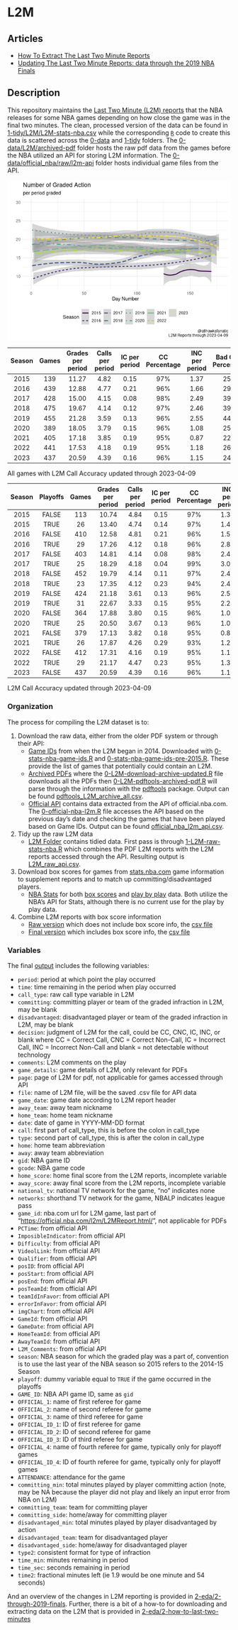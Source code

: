 
<!-- README.md is generated from README.Rmd. Please edit README.Rmd for corrections file -->

# L2M

## Articles

-   [How To Extract The Last Two Minute
    Reports](2-eda/2-how-to-last-two-minutes)
-   [Updating The Last Two Minute Reports: data through the 2019 NBA
    Finals](2-eda/2-through-2019-finals)

## Description

This repository maintains the [Last Two Minute (L2M)
reports](https://official.nba.com/2021-22-nba-officiating-last-two-minute-reports/)
that the NBA releases for some NBA games depending on how close the game
was in the final two minutes. The clean, processed version of the data
can be found in
[1-tidy/L2M/L2M-stats-nba.csv](1-tidy/L2M/L2M-stats-nba.csv) while the
corresponding [`R`](https://www.r-project.org/) code to create this data
is scattered across the [0-data](0-data) and [1-tidy](1-tidy) folders.
The [0-data/L2M/archived-pdf](0-data/L2M/archived-pdf) folder hosts the
raw pdf data from the games before the NBA utilized an API for storing
L2M information. The
[0-data/official_nba/raw/l2m-api](0-data/official_nba/raw/l2m-api)
folder hosts individual game files from the API.

![](README2_files/figure-gfm/calls-1.png)<!-- -->

| Season | Games | Grades per period | Calls per period | IC per period | CC Percentage | INC per period | Bad Calls Percentage | CNC per period |
|:------:|:-----:|:-----------------:|:----------------:|:-------------:|:-------------:|:--------------:|:--------------------:|:--------------:|
|  2015  |  139  |       11.27       |       4.82       |     0.15      |      97%      |      1.37      |         25%          |      5.08      |
|  2016  |  439  |       12.88       |       4.77       |     0.21      |      96%      |      1.66      |         29%          |      6.45      |
|  2017  |  428  |       15.00       |       4.15       |     0.08      |      98%      |      2.49      |         39%          |      8.36      |
|  2018  |  475  |       19.67       |       4.14       |     0.12      |      97%      |      2.46      |         39%          |     13.07      |
|  2019  |  455  |       21.28       |       3.59       |     0.13      |      96%      |      2.55      |         44%          |     15.14      |
|  2020  |  389  |       18.05       |       3.79       |     0.15      |      96%      |      1.08      |         25%          |     13.18      |
|  2021  |  405  |       17.18       |       3.85       |     0.19      |      95%      |      0.87      |         22%          |     12.47      |
|  2022  |  441  |       17.53       |       4.18       |     0.19      |      95%      |      1.18      |         26%          |     12.18      |
|  2023  |  437  |       20.59       |       4.39       |     0.16      |      96%      |      1.15      |         24%          |     15.06      |

All games with L2M Call Accuracy updated through 2023-04-09

| Season | Playoffs | Games | Grades per period | Calls per period | IC per period | CC Percentage | INC per period | Bad Calls Percentage | CNC per period |
|:------:|:--------:|:-----:|:-----------------:|:----------------:|:-------------:|:-------------:|:--------------:|:--------------------:|:--------------:|
|  2015  |  FALSE   |  113  |       10.74       |       4.84       |     0.15      |      97%      |      1.36      |         24%          |      4.54      |
|  2015  |   TRUE   |  26   |       13.40       |       4.74       |     0.14      |      97%      |      1.43      |         25%          |      7.23      |
|  2016  |  FALSE   |  410  |       12.58       |       4.81       |     0.21      |      96%      |      1.58      |         28%          |      6.18      |
|  2016  |   TRUE   |  29   |       17.26       |       4.12       |     0.18      |      96%      |      2.82      |         43%          |     10.32      |
|  2017  |  FALSE   |  403  |       14.81       |       4.14       |     0.08      |      98%      |      2.46      |         38%          |      8.21      |
|  2017  |   TRUE   |  25   |       18.29       |       4.18       |     0.04      |      99%      |      3.07      |         43%          |     11.04      |
|  2018  |  FALSE   |  452  |       19.79       |       4.14       |     0.11      |      97%      |      2.47      |         39%          |     13.18      |
|  2018  |   TRUE   |  23   |       17.35       |       4.12       |     0.23      |      94%      |      2.42      |         41%          |     10.81      |
|  2019  |  FALSE   |  424  |       21.18       |       3.61       |     0.13      |      96%      |      2.57      |         44%          |     14.99      |
|  2019  |   TRUE   |  31   |       22.67       |       3.33       |     0.15      |      95%      |      2.21      |         43%          |     17.13      |
|  2020  |  FALSE   |  364  |       17.88       |       3.80       |     0.15      |      96%      |      1.08      |         25%          |     13.00      |
|  2020  |   TRUE   |  25   |       20.50       |       3.67       |     0.13      |      96%      |      1.03      |         25%          |     15.80      |
|  2021  |  FALSE   |  379  |       17.13       |       3.82       |     0.18      |      95%      |      0.84      |         22%          |     12.48      |
|  2021  |   TRUE   |  26   |       17.87       |       4.26       |     0.29      |      93%      |      1.26      |         28%          |     12.35      |
|  2022  |  FALSE   |  412  |       17.31       |       4.16       |     0.19      |      95%      |      1.17      |         25%          |     11.98      |
|  2022  |   TRUE   |  29   |       21.17       |       4.47       |     0.23      |      95%      |      1.33      |         27%          |     15.37      |
|  2023  |  FALSE   |  437  |       20.59       |       4.39       |     0.16      |      96%      |      1.15      |         24%          |     15.06      |

L2M Call Accuracy updated through 2023-04-09

### Organization

The process for compiling the L2M dataset is to:

1.  Download the raw data, either from the older PDF system or through
    their API:
    -   [Game IDs](0-data/stats_nba) from when the L2M began in 2014.
        Downloaded with
        [0-stats-nba-game-ids.R](0-data/0-stats-nba-game-ids.R) and
        [0-stats-nba-game-ids-pre-2015.R](0-data/0-stats-nba-game-ids-pre-2015.R).
        These provide the list of games that potentially could contain
        an L2M.
    -   [Archived PDFs](0-data/L2M/archived-pdf) where the
        [0-L2M-download-archive-updated.R](0-data/0-L2M-download-archive-updated.R)
        file downloads all the PDFs then
        [0-L2M-pdftools-archived-pdf.R](0-data/0-L2M-pdftools-archived-pdf.R)
        will parse through the information with the
        [pdftools](https://github.com/ropensci/pdftools) package. Output
        can be found
        [pdftools_L2M_archive_all.csv](0-data/L2M/archived-pdf/pdftools_L2M_archive_all.csv).
    -   [Official API](0-data/official_nba) contains data extracted from
        the API of official.nba.com. The
        [0-official-nba-l2m.R](0-data/0-official-nba-l2m.R) file
        accesses the API based on the previous day’s date and checking
        the games that have been played based on Game IDs. Output can be
        found
        [official_nba_l2m_api.csv](0-data/official_nba/official_nba_l2m_api.csv).
2.  Tidy up the raw L2M data
    -   [L2M Folder](1-tidy/L2M/) contains tidied data. First pass is
        through [1-L2M-raw-stats-nba.R](1-tidy/1-L2M-raw-stats-nba.R)
        which combines the PDF L2M reports with the L2M reports accessed
        through the API. Resulting output is
        [L2M_raw_api.csv](1-tidy/L2M/L2M_raw_api.csv).
3.  Download box scores for games from
    [stats.nba.com](https://stats.nba.com/) game information to
    supplement reports and to match up committing/disadvantaged players.
    -   [NBA Stats](0-data/stats_nba/) for both [box
        scores](0-data/0-stats-nba-box-data.R) and [play by
        play](0-data/0-stats-nba-pbp-data.R) data. Both utilize the
        NBA’s API for Stats, although there is no current use for the
        play by play data.
4.  Combine L2M reports with box score information
    -   [Raw version](1-tid1-L2M-raw-stats-nba.R) which does not include
        box score info, the [csv file](1-tidy/L2M_raw_api.csv)
    -   [Final version](1-tidy/1-L2M-stats-nba.R) which includes box
        score info, the [csv file](1-tidy/L2M/L2M_stats_nba.csv)

### Variables

The final [output](1-tidy/L2M/L2M_stats_nba.csv) includes the following
variables:

-   `period`: period at which point the play occurred
-   `time`: time remaining in the period when play occurred
-   `call_type`: raw call type variable in L2M
-   `committing`: committing player or team of the graded infraction in
    L2M, may be blank
-   `disadvantaged`: disadvantaged player or team of the graded
    infraction in L2M, may be blank
-   `decision`: judgment of L2M for the call, could be CC, CNC, IC, INC,
    or blank where CC = Correct Call, CNC = Correct Non-Call, IC =
    Incorrect Call, INC = Incorrect Non-Call and blank = not detectable
    without technology
-   `comments`: L2M comments on the play
-   `game_details`: game details of L2M, only relevant for PDFs
-   `page`: page of L2M for pdf, not applicable for games accessed
    through API
-   `file`: name of L2M file, will be the saved .csv file for API data
-   `game_date`: game date according to L2M report header
-   `away_team`: away team nickname
-   `home_team`: home team nickname
-   `date`: date of game in YYYY-MM-DD format
-   `call`: first part of call_type, this is before the colon in
    call_type
-   `type`: second part of call_type, this is after the colon in
    call_type
-   `home`: home team abbreviation
-   `away`: away team abbreviation
-   `gid`: NBA game ID
-   `gcode`: NBA game code
-   `home_score`: home final score from the L2M reports, incomplete
    variable
-   `away_score`: away final score from the L2M reports, incomplete
    variable
-   `national_tv`: national TV network for the game, “no” indicates none
-   `networks`: shorthand TV network for the game, NBALP indicates
    league pass
-   `game_id`: nba.com url for L2M game, last part of
    “<https://official.nba.com/l2m/L2MReport.html/>”, not applicable for
    PDFs
-   `PCTime`: from official API
-   `ImposibleIndicator`: from official API
-   `Difficulty`: from official API
-   `VideolLink`: from official API
-   `Qualifier`: from official API
-   `posID`: from official API
-   `posStart`: from official API
-   `posEnd`: from official API
-   `posTeamId`: from official API
-   `teamIdInFavor`: from official API
-   `errorInFavor`: from official API
-   `imgChart`: from official API
-   `GameId`: from official API
-   `GameDate`: from official API
-   `HomeTeamId`: from official API
-   `AwayTeamId`: from official API
-   `L2M_Comments`: from official API
-   `season`: NBA season for which the graded play was a part of,
    convention is to use the last year of the NBA season so 2015 refers
    to the 2014-15 Season
-   `playoff`: dummy variable equal to `TRUE` if the game occurred in
    the playoffs
-   `GAME_ID`: NBA API game ID, same as `gid`
-   `OFFICIAL_1`: name of first referee for game
-   `OFFICIAL_2`: name of second referee for game
-   `OFFICIAL_3`: name of third referee for game
-   `OFFICIAL_ID_1`: ID of first referee for game
-   `OFFICIAL_ID_2`: ID of second referee for game
-   `OFFICIAL_ID_3`: ID of third referee for game
-   `OFFICIAL_4`: name of fourth referee for game, typically only for
    playoff games
-   `OFFICIAL_ID_4`: ID of fourth referee for game, typically only for
    playoff games
-   `ATTENDANCE`: attendance for the game
-   `committing_min`: total minutes played by player committing action
    (note, may be NA because the player did not play and likely an input
    error from NBA on L2M)
-   `committing_team`: team for committing player
-   `committing_side`: home/away for committing player
-   `disadvantaged_min`: total minutes played by player disadvantaged by
    action
-   `disadvantaged_team`: team for disadvantaged player
-   `disadvantaged_side`: home/away for disadvantaged player
-   `type2`: consistent format for type of infraction
-   `time_min`: minutes remaining in period
-   `time_sec`: seconds remaining in period
-   `time2`: fractional minutes left (ie 1.9 would be one minute and 54
    seconds)

And an overview of the changes in L2M reporting is provided in
[2-eda/2-through-2019-finals](2-eda/2-through-2019-finals). Further,
there is a bit of a how-to for downloading and extracting data on the
L2M that is provided in
[2-eda/2-how-to-last-two-minutes](2-eda/2-how-to-last-two-minutes)
